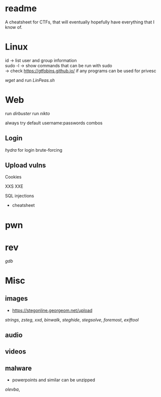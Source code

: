 # readme
A cheatsheet for CTFs, that will eventually hopefully have everything that I know of.

# Linux
id <user> -> list user and group information <br>
sudo -l -> show commands that can be run with sudo <br>
  -> check https://gtfobins.github.io/ if any programs can be used for privesc <br>
 
_wget_ and run _LinPeas.sh_
  
# Web
  run _dirbuster_
  run _nikto_
  
  always try default username:passwords combos
  
## Login
  _hydra_ for login brute-forcing

## Upload vulns
  
Cookies

XXS
XXE
  
SQL injections
  - cheatsheet

# pwn

# rev
_gdb_ 

# Misc
## images

  - https://stegonline.georgeom.net/upload
  
  _strings_, _zsteg_, _xxd_, _binwalk_, _steghide_, _stegsolve_, _foremost_, _exiftool_
  
  
  
## audio
## videos
## malware
* powerpoints and similar can be unzipped
  
 _olevba_, 
